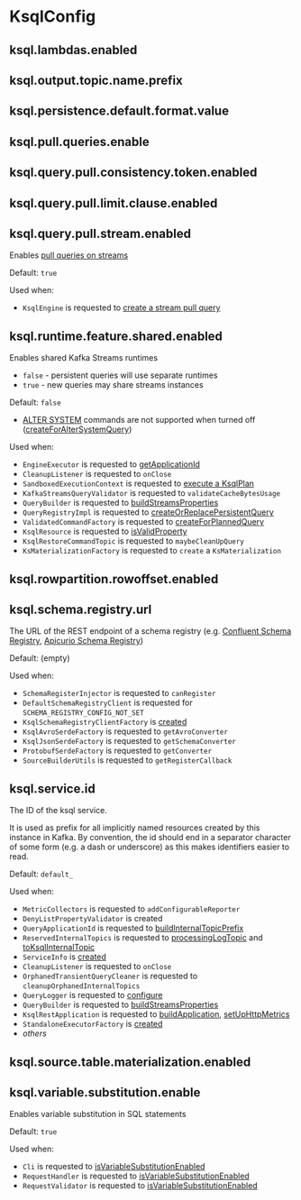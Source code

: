 # KsqlConfig

## <span id="KSQL_LAMBDAS_ENABLED"><span id="ksql.lambdas.enabled"> ksql.lambdas.enabled

## <span id="KSQL_OUTPUT_TOPIC_NAME_PREFIX_CONFIG"><span id="ksql.output.topic.name.prefix"> ksql.output.topic.name.prefix

## <span id="KSQL_DEFAULT_VALUE_FORMAT_CONFIG"><span id="ksql.persistence.default.format.value"> ksql.persistence.default.format.value

## <span id="KSQL_PULL_QUERIES_ENABLE_CONFIG"><span id="ksql.pull.queries.enable"> ksql.pull.queries.enable

## <span id="KSQL_QUERY_PULL_CONSISTENCY_OFFSET_VECTOR_ENABLED"><span id="ksql.query.pull.consistency.token.enabled"> ksql.query.pull.consistency.token.enabled

## <span id="KSQL_QUERY_PULL_LIMIT_CLAUSE_ENABLED"><span id="ksql.query.pull.limit.clause.enabled"> ksql.query.pull.limit.clause.enabled

## <span id="KSQL_QUERY_STREAM_PULL_QUERY_ENABLED"><span id="ksql.query.pull.stream.enabled"> ksql.query.pull.stream.enabled

Enables [pull queries on streams](pull-queries.md#stream-pull-queries)

Default: `true`

Used when:

* `KsqlEngine` is requested to [create a stream pull query](KsqlEngine.md#createStreamPullQuery)

## <span id="KSQL_SHARED_RUNTIME_ENABLED"><span id="ksql.runtime.feature.shared.enabled"> ksql.runtime.feature.shared.enabled

Enables shared Kafka Streams runtimes

* `false` - persistent queries will use separate runtimes
* `true` - new queries may share streams instances

Default: `false`

* [ALTER SYSTEM](parser/AlterSystemProperty.md) commands are not supported when turned off ([createForAlterSystemQuery](rest/ValidatedCommandFactory.md#createForAlterSystemQuery))

Used when:

* `EngineExecutor` is requested to [getApplicationId](EngineExecutor.md#getApplicationId)
* `CleanupListener` is requested to `onClose`
* `SandboxedExecutionContext` is requested to [execute a KsqlPlan](SandboxedExecutionContext.md#execute)
* `KafkaStreamsQueryValidator` is requested to `validateCacheBytesUsage`
* `QueryBuilder` is requested to [buildStreamsProperties](QueryBuilder.md#buildStreamsProperties)
* `QueryRegistryImpl` is requested to [createOrReplacePersistentQuery](QueryRegistryImpl.md#createOrReplacePersistentQuery)
* `ValidatedCommandFactory` is requested to [createForPlannedQuery](rest/ValidatedCommandFactory.md#createForPlannedQuery)
* `KsqlResource` is requested to [isValidProperty](rest/KsqlResource.md#isValidProperty)
* `KsqlRestoreCommandTopic` is requested to `maybeCleanUpQuery`
* `KsMaterializationFactory` is requested to `create` a `KsMaterialization`

## <span id="KSQL_ROWPARTITION_ROWOFFSET_ENABLED"><span id="ksql.rowpartition.rowoffset.enabled"> ksql.rowpartition.rowoffset.enabled

## <span id="SCHEMA_REGISTRY_URL_PROPERTY"><span id="ksql.schema.registry.url"> ksql.schema.registry.url

The URL of the REST endpoint of a schema registry (e.g. [Confluent Schema Registry](https://docs.confluent.io/platform/current/schema-registry/), [Apicurio Schema Registry](https://www.apicur.io/registry/))

Default: (empty)

Used when:

* `SchemaRegisterInjector` is requested to `canRegister`
* `DefaultSchemaRegistryClient` is requested for `SCHEMA_REGISTRY_CONFIG_NOT_SET`
* `KsqlSchemaRegistryClientFactory` is [created](KsqlSchemaRegistryClientFactory.md#creating-instance)
* `KsqlAvroSerdeFactory` is requested to `getAvroConverter`
* `KsqlJsonSerdeFactory` is requested to `getSchemaConverter`
* `ProtobufSerdeFactory` is requested to `getConverter`
* `SourceBuilderUtils` is requested to `getRegisterCallback`

## <span id="KSQL_SERVICE_ID_CONFIG"><span id="ksql.service.id"> ksql.service.id

The ID of the ksql service.

It is used as prefix for all implicitly named resources created by this instance in Kafka.
By convention, the id should end in a separator character of some form (e.g. a dash or underscore) as this makes identifiers easier to read.

Default: `default_`

Used when:

* `MetricCollectors` is requested to `addConfigurableReporter`
* `DenyListPropertyValidator` is created
* `QueryApplicationId` is requested to [buildInternalTopicPrefix](QueryApplicationId.md#buildInternalTopicPrefix)
* `ReservedInternalTopics` is requested to [processingLogTopic](rest/ReservedInternalTopics.md#processingLogTopic) and [toKsqlInternalTopic](rest/ReservedInternalTopics.md#toKsqlInternalTopic)
* `ServiceInfo` is [created](ServiceInfo.md#create)
* `CleanupListener` is requested to `onClose`
* `OrphanedTransientQueryCleaner` is requested to `cleanupOrphanedInternalTopics`
* `QueryLogger` is requested to [configure](QueryLogger.md#configure)
* `QueryBuilder` is requested to [buildStreamsProperties](QueryBuilder.md#buildStreamsProperties)
* `KsqlRestApplication` is requested to [buildApplication](rest/KsqlRestApplication.md#buildApplication), [setUpHttpMetrics](rest/KsqlRestApplication.md#setUpHttpMetrics)
* `StandaloneExecutorFactory` is [created](rest/StandaloneExecutorFactory.md#create)
* _others_

## <span id="KSQL_SOURCE_TABLE_MATERIALIZATION_ENABLED"><span id="ksql.source.table.materialization.enabled"> ksql.source.table.materialization.enabled

## <span id="KSQL_VARIABLE_SUBSTITUTION_ENABLE"><span id="ksql.variable.substitution.enable"> ksql.variable.substitution.enable

Enables variable substitution in SQL statements

Default: `true`

Used when:

* `Cli` is requested to [isVariableSubstitutionEnabled](cli/Cli.md#isVariableSubstitutionEnabled)
* `RequestHandler` is requested to [isVariableSubstitutionEnabled](rest/RequestHandler.md#isVariableSubstitutionEnabled)
* `RequestValidator` is requested to [isVariableSubstitutionEnabled](rest/RequestValidator.md#isVariableSubstitutionEnabled)
